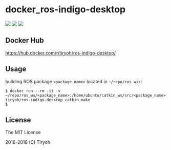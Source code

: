 # docker_ros-indigo-desktop

![](https://img.shields.io/docker/automated/tiryoh/ros-indigo-desktop.svg)
![](https://img.shields.io/docker/build/tiryoh/ros-indigo-desktop.svg)
![](https://img.shields.io/docker/pulls/tiryoh/ros-indigo-desktop.svg)

## Docker Hub

https://hub.docker.com/r/tiryoh/ros-indigo-desktop/

## Usage

building ROS package `<package_name>` located in `~/repo/ros_ws/`:
```
$ docker run --rm -it -v ~/repo/ros_ws/<package_name>:/home/ubuntu/catkin_ws/src/<package_name> tiryoh/ros-indigo-desktop catkin_make
$ 
```

## License

The MIT License

2016-2018 (C) Tiryoh

